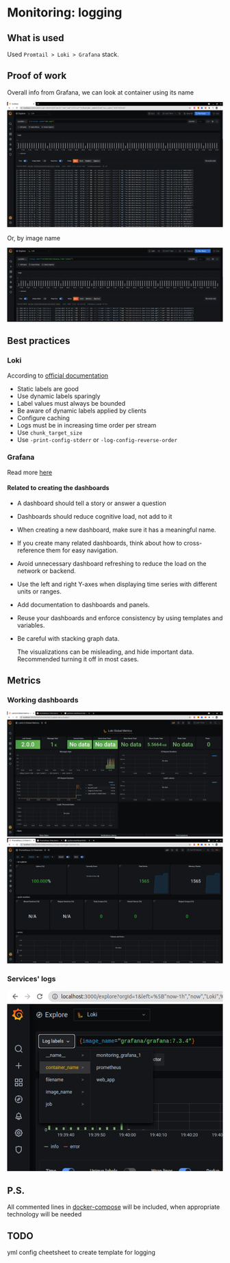# Monitoring: logging

## What is used
Used `Promtail > Loki > Grafana` stack.

## Proof of work

Overall info from Grafana, we can look at container using its name

![By name](./screenshots/overall_grafana.png)

Or, by image name

![By image name](./screenshots/sort_by_image_name.png)

## Best practices

### Loki

According to [official documentation](https://grafana.com/docs/loki/latest/best-practices/)
* Static labels are good
* Use dynamic labels sparingly
* Label values must always be bounded
* Be aware of dynamic labels applied by clients
* Configure caching
* Logs must be in increasing time order per stream
* Use `chunk_target_size`
* Use `-print-config-stderr` or `-log-config-reverse-order`

### Grafana

Read more [here](https://grafana.com/docs/grafana/latest/best-practices/)

#### Related to creating the dashboards
* A dashboard should tell a story or answer a question
* Dashboards should reduce cognitive load, not add to it
* When creating a new dashboard, make sure it has a meaningful name.
* If you create many related dashboards, think about how to cross-reference them for easy navigation.
* Avoid unnecessary dashboard refreshing to reduce the load on the network or backend.
* Use the left and right Y-axes when displaying time series with different units or ranges.
* Add documentation to dashboards and panels.
* Reuse your dashboards and enforce consistency by using templates and variables.
* Be careful with stacking graph data.

    The visualizations can be misleading, and hide important data. Recommended turning it off in most cases.

## Metrics

### Working dashboards
![dash1](./screenshots/loki_global_metrics.png)
![dash2](./screenshots/prom_2_0_overview.png)
### Services' logs
![services](./screenshots/added_logs_to_all_services.png)

## P.S.

All commented lines in [docker-compose](docker-compose.yml) 
will be included, when appropriate technology will be needed

## TODO

yml config cheetsheet to create template for logging
